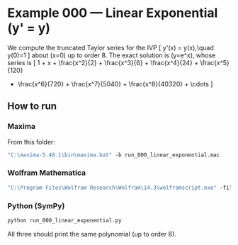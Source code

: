 # Example 000 — Linear Exponential (y' = y)

We compute the truncated Taylor series for the IVP
\[
y'(x) = y(x),\quad y(0)=1
\]
about \(x=0\) up to order 8. The exact solution is \(y=e^x\), whose series is
\[
1 + x + \frac{x^2}{2} + \frac{x^3}{6} + \frac{x^4}{24} + \frac{x^5}{120}
+ \frac{x^6}{720} + \frac{x^7}{5040} + \frac{x^8}{40320} + \cdots
\]

## How to run

### Maxima
From this folder:
```bat
"C:\maxima-5.48.1\bin\maxima.bat" -b run_000_linear_exponential.mac
````

### Wolfram Mathematica

```bat
"C:\Program Files\Wolfram Research\Wolfram\14.3\wolframscript.exe" -file run_000_linear_exponential.wl
```

### Python (SymPy)

```bat
python run_000_linear_exponential.py
```

All three should print the same polynomial (up to order 8).
